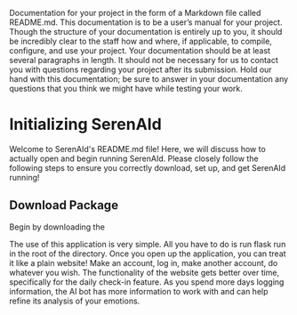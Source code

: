 Documentation for your project in the form of a Markdown file called README.md. This documentation is to be a user’s manual for your project. Though the structure of your documentation is entirely up to you, it should be incredibly clear to the staff how and where, if applicable, to compile, configure, and use your project. Your documentation should be at least several paragraphs in length. It should not be necessary for us to contact you with questions regarding your project after its submission. Hold our hand with this documentation; be sure to answer in your documentation any questions that you think we might have while testing your work.

# Initializing SerenAId

Welcome to SerenAId's README.md file! Here, we will discuss how to actually open and begin running SerenAId. Please closely follow the following steps to ensure you correctly download, set up, and get SerenAId running!

## Download Package

Begin by downloading the 

The use of this application is very simple. All you have to do is run flask run in the root of the directory. Once you open up the application, you can treat it like a plain website! Make an account, log in, make another account, do whatever you wish. The functionality of the website gets better over time, specifically for the daily check-in feature. As you spend more days logging information, the AI bot has more information to work with and can help refine its analysis of your emotions.
